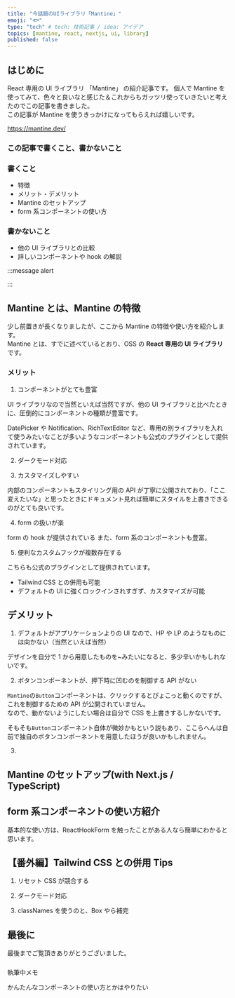 ```yaml
---
title: "今話題のUIライブラリ「Mantine」"
emoji: "🐟"
type: "tech" # tech: 技術記事 / idea: アイデア
topics: [mantine, react, nextjs, ui, library]
published: false
---
```


## はじめに

React 専用の UI ライブラリ 「Mantine」 の紹介記事です。
個人で Mantine を使ってみて、色々と良いなと感じた＆これからもガッツリ使っていきたいと考えたのでこの記事を書きました。  
この記事が Mantine を使うきっかけになってもらえれば嬉しいです。

https://mantine.dev/

### この記事で書くこと、書かないこと

### 書くこと

- 特徴
- メリット・デメリット
- Mantine のセットアップ
- form 系コンポーネントの使い方

### 書かないこと

- 他の UI ライブラリとの比較
- 詳しいコンポーネントや hook の解説

<!-- 筆者の経験としては、ガッツリ触ったことのある UI ライブラリなどは Headless UI や MUI くらいなので、正直他の UI ライブラリや -->

:::message alert

:::

## Mantine とは、Mantine の特徴

少し前置きが長くなりましたが、ここから Mantine の特徴や使い方を紹介します。  
Mantine とは、すでに述べているとおり、OSS の **React 専用の UI ライブラリ**です。

### メリット

1. コンポーネントがとても豊富

UI ライブラリなので当然といえば当然ですが、他の UI ライブラリと比べたときに、圧倒的にコンポーネントの種類が豊富です。

DatePicker や Notification、RichTextEditor など、専用の別ライブラリを入れて使うみたいなことが多いようなコンポーネントも公式のプラグインとして提供されています。

2. ダークモード対応

3. カスタマイズしやすい

内部のコンポーネントもスタイリング用の API が丁寧に公開されており、「ここ変えたいな」と思ったときにドキュメント見れば簡単にスタイルを上書きできるのがとても良いです。

4. form の扱いが楽

form の hook が提供されている
また、form 系のコンポーネントも豊富。

5. 便利なカスタムフックが複数存在する

こちらも公式のプラグインとして提供されています。

- Tailwind CSS との併用も可能
- デフォルトの UI に強くロックインされすぎず、カスタマイズが可能

## デメリット

1. デフォルトがアプリケーションよりの UI なので、HP や LP のようなものには向かない（当然といえば当然）

デザインを自分で 1 から用意したものを~みたいになると、多少辛いかもしれないです。

2. ボタンコンポーネントが、押下時に凹むのを制御する API がない

`Mantine`の`Button`コンポーネントは、クリックするとぴょこっと動くのですが、これを制御するための API が公開されていません。  
なので、動かないようにしたい場合は自分で CSS を上書きするしかないです。

そもそも`Button`コンポーネント自体が微妙かもという説もあり、ここらへんは自前で独自のボタンコンポーネントを用意したほうが良いかもしれません。

3.

## Mantine のセットアップ(with Next.js / TypeScript)

## form 系コンポーネントの使い方紹介

基本的な使い方は、ReactHookForm を触ったことがある人なら簡単にわかると思います。

## 【番外編】Tailwind CSS との併用 Tips

1. リセット CSS が競合する

2. ダークモード対応

3. classNames を使うのと、Box やら補完

## 最後に

最後までご覧頂きありがとうございました。

#####

執筆中メモ

かんたんなコンポーネントの使い方とかはやりたい

#####
